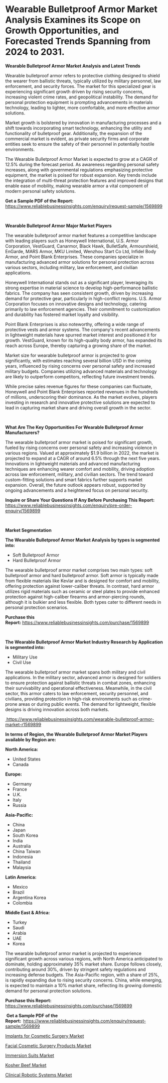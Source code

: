 <p><h1>Wearable Bulletproof Armor Market Analysis Examines its Scope on Growth Opportunities, and Forecasted Trends Spanning from 2024 to 2031.</h1></p><p><strong>Wearable Bulletproof Armor Market Analysis and Latest Trends</strong></p>
<p><p>Wearable bulletproof armor refers to protective clothing designed to shield the wearer from ballistic threats, typically utilized by military personnel, law enforcement, and security forces. The market for this specialized gear is experiencing significant growth driven by rising security concerns, increasing violent crime rates, and geopolitical instability. The demand for personal protection equipment is prompting advancements in materials technology, leading to lighter, more comfortable, and more effective armor solutions.</p><p>Market growth is bolstered by innovation in manufacturing processes and a shift towards incorporating smart technology, enhancing the utility and functionality of bulletproof gear. Additionally, the expansion of the commercial market is evident, as private security firms and corporate entities seek to ensure the safety of their personnel in potentially hostile environments.</p><p>The Wearable Bulletproof Armor Market is expected to grow at a CAGR of 12.5% during the forecast period. As awareness regarding personal safety increases, along with governmental regulations emphasizing protective equipment, the market is poised for robust expansion. Key trends include the integration of multi-threat protection features and improved designs that enable ease of mobility, making wearable armor a vital component of modern personal safety solutions.</p></p>
<p><strong>Get a Sample PDF of the Report:&nbsp;</strong> <a href="https://www.reliablebusinessinsights.com/enquiry/request-sample/1569899?utm_campaign=1260&utm_medium=2&utm_source=Github&utm_content=ia&utm_term=14102024&utm_id=wearable-bulletproof-armor">https://www.reliablebusinessinsights.com/enquiry/request-sample/1569899</a></p>
<p>&nbsp;</p>
<p><strong>Wearable Bulletproof Armor Major Market Players</strong></p>
<p><p>The wearable bulletproof armor market features a competitive landscape with leading players such as Honeywell International, U.S. Armor Corporation, VestGuard, Canarmor, Black Hawk, BulletSafe, Armourshield, EnGarde, MARS Armor, MKU Limited, Wenzhou Start Co Ltd, Infidel Body Armor, and Point Blank Enterprises. These companies specialize in manufacturing advanced armor solutions for personal protection across various sectors, including military, law enforcement, and civilian applications.</p><p>Honeywell International stands out as a significant player, leveraging its strong expertise in material science to develop high-performance ballistic fabrics. The company has seen consistent growth, driven by increasing demand for protective gear, particularly in high-conflict regions. U.S. Armor Corporation focuses on innovative designs and technology, catering primarily to law enforcement agencies. Their commitment to customization and durability has fostered market loyalty and visibility.</p><p>Point Blank Enterprises is also noteworthy, offering a wide range of protective vests and armor systems. The company's recent advancements in lightweight materials have spurred market interest and positioned it for growth. VestGuard, known for its high-quality body armor, has expanded its reach across Europe, thereby capturing a growing share of the market.</p><p>Market size for wearable bulletproof armor is projected to grow significantly, with estimates reaching several billion USD in the coming years, influenced by rising concerns over personal safety and increased military budgets. Companies utilizing advanced materials and technology are likely to outperform competitors, reflecting future investment trends.</p><p>While precise sales revenue figures for these companies can fluctuate, Honeywell and Point Blank Enterprises reported revenues in the hundreds of millions, underscoring their dominance. As the market evolves, players investing in research and innovative protective solutions are expected to lead in capturing market share and driving overall growth in the sector.</p></p>
<p>&nbsp;</p>
<p><strong>What Are The Key Opportunities For Wearable Bulletproof Armor Manufacturers?</strong></p>
<p><p>The wearable bulletproof armor market is poised for significant growth, fueled by rising concerns over personal safety and increasing violence in various regions. Valued at approximately $1.9 billion in 2022, the market is projected to expand at a CAGR of around 6.5% through the next five years. Innovations in lightweight materials and advanced manufacturing techniques are enhancing wearer comfort and mobility, driving adoption across law enforcement, military, and civilian sectors. The trend toward custom-fitting solutions and smart fabrics further supports market expansion. Overall, the future outlook appears robust, supported by ongoing advancements and a heightened focus on personal security.</p></p>
<p><strong>Inquire or Share Your Questions If Any Before Purchasing This Report:</strong> <a href="https://www.reliablebusinessinsights.com/enquiry/pre-order-enquiry/1569899?utm_campaign=1260&utm_medium=2&utm_source=Github&utm_content=ia&utm_term=14102024&utm_id=wearable-bulletproof-armor">https://www.reliablebusinessinsights.com/enquiry/pre-order-enquiry/1569899</a></p>
<p>&nbsp;</p>
<p><strong>Market Segmentation</strong></p>
<p><strong>The Wearable Bulletproof Armor Market Analysis by types is segmented into:</strong></p>
<p><ul><li>Soft Bulletproof Armor</li><li>Hard Bulletproof Armor</li></ul></p>
<p><p>The wearable bulletproof armor market comprises two main types: soft bulletproof armor and hard bulletproof armor. Soft armor is typically made from flexible materials like Kevlar and is designed for comfort and mobility, offering protection against lower-caliber threats. In contrast, hard armor utilizes rigid materials such as ceramic or steel plates to provide enhanced protection against high-caliber firearms and armor-piercing rounds, although it is bulkier and less flexible. Both types cater to different needs in personal protection scenarios.</p></p>
<p><strong>Purchase this Report:&nbsp;</strong><a href="https://www.reliablebusinessinsights.com/purchase/1569899?utm_campaign=1260&utm_medium=2&utm_source=Github&utm_content=ia&utm_term=14102024&utm_id=wearable-bulletproof-armor">https://www.reliablebusinessinsights.com/purchase/1569899</a></p>
<p>&nbsp;</p>
<p><strong>The Wearable Bulletproof Armor Market Industry Research by Application is segmented into:</strong></p>
<p><ul><li>Military Use</li><li>Civil Use</li></ul></p>
<p><p>The wearable bulletproof armor market spans both military and civil applications. In the military sector, advanced armor is designed for soldiers to ensure protection against ballistic threats in combat zones, enhancing their survivability and operational effectiveness. Meanwhile, in the civil sector, this armor caters to law enforcement, security personnel, and civilians, providing protection in high-risk environments such as crime-prone areas or during public events. The demand for lightweight, flexible designs is driving innovation across both markets.</p></p>
<p><a href="https://www.reliablebusinessinsights.com/wearable-bulletproof-armor-market-r1569899?utm_campaign=1260&utm_medium=2&utm_source=Github&utm_content=ia&utm_term=14102024&utm_id=wearable-bulletproof-armor">&nbsp;https://www.reliablebusinessinsights.com/wearable-bulletproof-armor-market-r1569899</a></p>
<p><strong>In terms of Region, the Wearable Bulletproof Armor Market Players available by Region are:</strong></p>
<p>
    <p> <strong> North America: </strong>
        <ul>
            <li>United States</li>
            <li>Canada</li>
        </ul>
        </p> 
    <p> <strong> Europe: </strong>
        <ul>
            <li>Germany</li>
            <li>France</li>
            <li>U.K.</li>
            <li>Italy</li>
            <li>Russia</li>
        </ul>
        </p> 
    <p> <strong> Asia-Pacific: </strong>
        <ul>
            <li>China</li>
            <li>Japan</li>
            <li>South Korea</li>
            <li>India</li>
            <li>Australia</li>
            <li>China Taiwan</li>
            <li>Indonesia</li>
            <li>Thailand</li>
            <li>Malaysia</li>
        </ul>
        </p> 
    <p> <strong> Latin America: </strong>
        <ul>
            <li>Mexico</li>
            <li>Brazil</li>
            <li>Argentina Korea</li>
            <li>Colombia</li>
        </ul>
        </p> 
    <p> <strong> Middle East & Africa: </strong>
        <ul>
            <li>Turkey</li>
            <li>Saudi</li>
            <li>Arabia</li>
            <li>UAE</li>
            <li>Korea</li>
        </ul>
    </p>
    </p>
<p><p>The wearable bulletproof armor market is projected to experience significant growth across various regions, with North America anticipated to dominate, holding approximately 35% market share. Europe follows closely, contributing around 30%, driven by stringent safety regulations and increasing defense budgets. The Asia-Pacific region, with a share of 25%, is rapidly expanding due to rising security concerns. China, while emerging, is expected to maintain a 10% market share, reflecting its growing domestic demand for personal protection solutions.</p></p>
<p><strong>Purchase this Report: </strong><a href="https://www.reliablebusinessinsights.com/purchase/1569899?utm_campaign=1260&utm_medium=2&utm_source=Github&utm_content=ia&utm_term=14102024&utm_id=wearable-bulletproof-armor">https://www.reliablebusinessinsights.com/purchase/1569899</a></p>
<p>&nbsp;<strong>Get a Sample PDF of the Report:&nbsp;&nbsp;</strong><a href="https://www.reliablebusinessinsights.com/enquiry/request-sample/1569899?utm_campaign=1260&utm_medium=2&utm_source=Github&utm_content=ia&utm_term=14102024&utm_id=wearable-bulletproof-armor">https://www.reliablebusinessinsights.com/enquiry/request-sample/1569899</a></p>
<p><strong></strong></p>
<p><p><a href="https://www.linkedin.com/pulse/global-implants-cosmetic-surgery-market-opportunities-szo3e?trk=public_post_embed_feed-article-content&utm_campaign=1260&utm_medium=2&utm_source=Github&utm_content=ia&utm_term=14102024&utm_id=wearable-bulletproof-armor">Implants for Cosmetic Surgery Market</a></p><p><a href="https://www.linkedin.com/pulse/navigating-facial-cosmetic-surgery-products-market-expert-5ybbe?trk=public_post_embed_feed-article-content&utm_campaign=1260&utm_medium=2&utm_source=Github&utm_content=ia&utm_term=14102024&utm_id=wearable-bulletproof-armor">Facial Cosmetic Surgery Products Market</a></p><p><a href="https://github.com/fosters9adames/Market-Research-Report-List-1/blob/main/immersion-suits-market.md?utm_campaign=1260&utm_medium=2&utm_source=Github&utm_content=ia&utm_term=14102024&utm_id=wearable-bulletproof-armor">Immersion Suits Market</a></p><p><a href="https://github.com/dowsegmspivadlk/Market-Research-Report-List-1/blob/main/kosher-beef-market.md?utm_campaign=1260&utm_medium=2&utm_source=Github&utm_content=ia&utm_term=14102024&utm_id=wearable-bulletproof-armor">Kosher Beef Market</a></p><p><a href="https://www.linkedin.com/pulse/global-clinical-robotic-systems-market-trends-innovations-ismae?trk=public_post_embed_feed-article-content&utm_campaign=1260&utm_medium=2&utm_source=Github&utm_content=ia&utm_term=14102024&utm_id=wearable-bulletproof-armor">Clinical Robotic Systems Market</a></p></p>